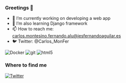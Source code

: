 ### Greetings 👋

- 🔭 I’m currently working on developing a web app
- 🌱 I’m also learning Django framework
- 📫 How to reach me: carlos.montesino.fernando.alu@iesfernandoaguilar.es
- :bird: Twitter: @Carlos_MonFer
<p>
  <img alt="Docker" src="https://img.shields.io/badge/-Docker-46a2f1?style=flat-square&logo=docker&logoColor=white" />
  <img alt="git" src="https://img.shields.io/badge/-Git-F05032?style=flat-square&logo=git&logoColor=white" />
  <img alt="html5" src="https://img.shields.io/badge/-HTML5-E34F26?style=flat-square&logo=html5&logoColor=white" />
</p>
<h3>Where to find me</h3>
<p><a href="https://twitter.com/Carlos_MonFer" target="_blank"><img alt="Twitter" src="https://img.shields.io/badge/twitter-%231DA1F2.svg?&style=for-the-badge&logo=twitter&logoColor=white" /></a>
</p>
